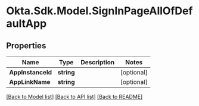 # Okta.Sdk.Model.SignInPageAllOfDefaultApp

## Properties

Name | Type | Description | Notes
------------ | ------------- | ------------- | -------------
**AppInstanceId** | **string** |  | [optional] 
**AppLinkName** | **string** |  | [optional] 

[[Back to Model list]](../README.md#documentation-for-models) [[Back to API list]](../README.md#documentation-for-api-endpoints) [[Back to README]](../README.md)

